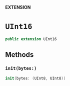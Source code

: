 **EXTENSION**

# `UInt16`
```swift
public extension UInt16
```

## Methods
### `init(bytes:)`

```swift
init(bytes: (UInt8, UInt8))
```
